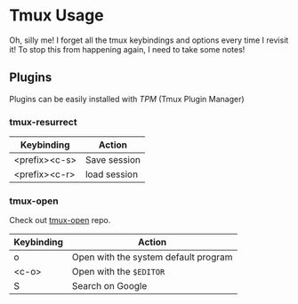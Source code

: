 # Tmux Usage

Oh, silly me! I forget all the tmux keybindings and options every time I revisit it!
To stop this from happening again, I need to take some notes!

## Plugins

Plugins can be easily installed with _TPM_ (Tmux Plugin Manager)

### tmux-resurrect


| Keybinding    | Action       |
| ------------- | ------------ |
| \<prefix\>\<c-s\> | Save session |
| \<prefix\>\<c-r\> | load session |


### tmux-open

Check out [tmux-open](https://github.com/tmux-plugins/tmux-open) repo.

| Keybinding | Action                               |
| ---------- | ------------------------------------ |
| o          | Open with the system default program |
| \<c-o\>      | Open with the `$EDITOR`              |
| S          | Search on Google                     |

